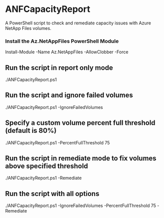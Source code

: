 # ANFCapacityReport
A PowerShell script to check and remediate capacity issues with Azure NetApp Files volumes.

### Install the Az.NetAppFiles PowerShell Module
Install-Module -Name Az.NetAppFiles -AllowClobber -Force

## Run the script in report only mode
./ANFCapacityReport.ps1

## Run the script and ignore failed volumes
./ANFCapacityReport.ps1 -IgnoreFailedVolumes

## Specify a custom volume percent full threshold (default is 80%)
./ANFCapacityReport.ps1 -PercentFullThreshold 75

## Run the script in remediate mode to fix volumes above specified threshold
./ANFCapacityReport.ps1 -Remediate

## Run the script with all options
./ANFCapacityReport.ps1 -IgnoreFailedVolumes -PercentFullThreshold 75 -Remediate
